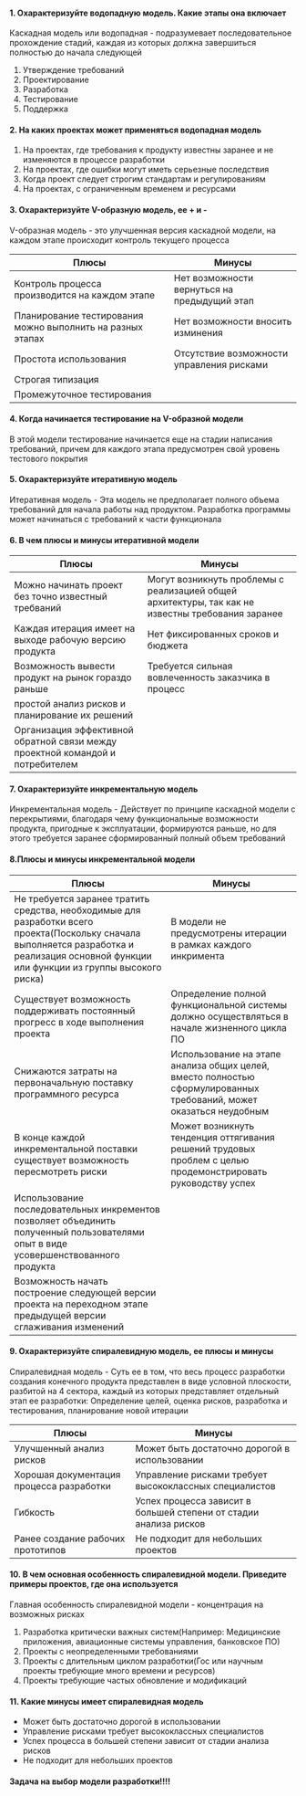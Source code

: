 #### 1. Охарактеризуйте водопадную модель. Какие этапы она включает
Каскадная модель или  водопадная -  подразумевает последовательное прохождение стадий, каждая из которых должна завершиться полностью до начала следующей
1. Утверждение требований
2. Проектирование
3. Разработка
4. Тестирование
5. Поддержка
#### 2. На каких проектах может применяться водопадная модель
1. На проектах, где требования к продукту известны заранее и не изменяются в процессе разработки
2. На проектах, где ошибки могут иметь серьезные последствия 
3. Когда проект следует строгим стандартам и регулированиям
4. На проектах, с ограниченным временем и ресурсами

#### 3. Охарактеризуйте V-образную модель, ее + и -
V-образная модель - это улучшенная версия каскадной модели, на каждом этапе происходит контроль текущего процесса

| Плюсы                                                      | Минусы                                       |
| ---------------------------------------------------------- | -------------------------------------------- |
| Контроль процесса производится на каждом этапе             | Нет возможности вернуться на предыдущий этап |
| Планирование тестирования можно выполнить на разных этапах | Нет возможности вносить изминения            |
| Простота использования                                     | Отсутствие возможности управления рисками    |
| Строгая типизация                                          |                                              |
| Промежуточное тестирования                                 |                                              |

#### 4. Когда начинается тестирование на V-образной модели
В этой модели тестирование начинается еще на стадии написания требований, причем для каждого этапа предусмотрен свой уровень тестового покрытия

#### 5. Охарактеризуйте итеративную модель
Итеративная модель - Эта модель не предполагает полного объема требований для начала работы над продуктом. Разработка программы может начинаться с требований к части функционала 

#### 6. В чем плюсы и минусы итеративной модели

| Плюсы                                                                          | Минусы                                                                                            |
| ------------------------------------------------------------------------------ | ------------------------------------------------------------------------------------------------- |
| Можно начинать проект без точно известный требваний                            | Могут возникнуть проблемы с реализацией общей архитектуры, так как не известны требования заранее |
| Каждая итерация имеет на выходе рабочую версию продукта                        | Нет фиксированных сроков и бюджета                                                                |
| Возможность вывести продукт на рынок гораздо раньше                            | Требуется сильная вовлеченность заказчика в процесс                                               |
| простой анализ рисков и планирование их решений                                |                                                                                                   |
| Организация эффективной обратной связи между проектной командой и потребителем |                                                                                                   |
#### 7. Охарактеризуйте инкрементальную модель
Инкрементальная модель  - Действует по принципе каскадной модели с перекрытиями, благодаря чему функциональные возможности продукта, пригодные к эксплуатации, формируются раньше, но для этого требуется заранее сформированный полный объем требований

#### 8.Плюсы и минусы инкрементальной модели

| Плюсы                                                                                                                                                                                        | Минусы                                                                                                              |
| -------------------------------------------------------------------------------------------------------------------------------------------------------------------------------------------- | ------------------------------------------------------------------------------------------------------------------- |
| Не требуется заранее тратить средства, необходимые для разработки всего проекта(Поскольку сначала выполняется разработка и реализация основной функции или функции из группы высокого риска) | В модели не предусмотрены итерации в рамках каждого инкримента                                                      |
| Существует возможность поддерживать постоянный прогресс в ходе выполнения проекта                                                                                                            | Определение полной функциональной системы должно осуществляться в начале жизненного цикла ПО                        |
| Снижаются затраты на первоначальную поставку программного ресурса                                                                                                                            | Использование на этапе анализа общих целей, вместо полностью сформулированных требований, может оказаться неудобным |
| В конце каждой инкрементальной поставки существует возможность пересмотреть риски                                                                                                            | Может возникнуть тенденция оттягивания решений трудовых проблем с целью продемонстрировать руководству успех        |
| Использование последовательных инкрементов позволяет объединить полученный пользователями опыт в виде усовершенствованного продукта                                                          |                                                                                                                     |
| Возможность начать построение следующей версии проекта на переходном этапе предыдущей версии сглаживания изменений                                                                           |                                                                                                                     |
#### 9. Охарактеризуйте спиралевидную модель, ее плюсы и минусы
Спиралевидная модель - Суть ее в том, что весь процесс разработки создания конечного продукта представлен в виде условной плоскости, разбитой на 4 сектора, каждый из которых представляет отдельный этап ее разработки: Определение целей, оценка рисков, разработка и тестирования, планирование новой итерации 


| Плюсы                                    | Минусы                                                            |
| ---------------------------------------- | ----------------------------------------------------------------- |
| Улучшенный анализ рисков                 | Может быть достаточно дорогой в использовании                     |
| Хорошая документация процесса разработки | Управление рисками требует высококлассных специалистов            |
| Гибкость                                 | Успех процесса зависит в большей степени от стадии анализа рисков |
| Ранее создание рабочих прототипов        | Не подходит для небольших проектов                                |



#### 10. В чем основная особенность спиралевидной модели. Приведите примеры проектов, где она используется
Главная особенность спиралевидной модели - концентрация на возможных рисках

1. Разработка критически важных систем(Например: Медицинские приложения, авиационные системы управления, банковское ПО)
2. Проекты с неопределенными требованиями
3. Проекты с длительным циклом разработки(Гос или научным проекты требующие много времени и ресурсов)
4. Проекты требующие частых обновление и модификаций

#### 11. Какие минусы имеет спиралевидная модель
- Может быть достаточно дорогой в использовании
- Управление рисками требует высококлассных специалистов
- Успех процесса в большей степени зависит от стадии анализа рисков
- Не подходит для небольших проектов

#### Задача на выбор модели разработки!!!!